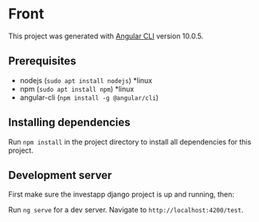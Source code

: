 # Front

This project was generated with [Angular CLI](https://github.com/angular/angular-cli) version 10.0.5.

## Prerequisites

- nodejs (`sudo apt install nodejs`) *linux
- npm    (`sudo apt install npm`) *linux
- angular-cli  (`npm install -g @angular/cli`)

## Installing dependencies

Run `npm install` in the project directory to install all dependencies for this project.

## Development server

First make sure the investapp django project is up and running, then:

Run `ng serve` for a dev server. Navigate to `http://localhost:4200/test`.

